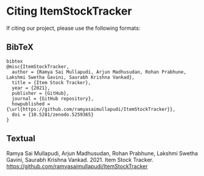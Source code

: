 # Citing ItemStockTracker

If citing our project, please use the following formats:

## BibTeX

```
bibtex
@misc{ItemStockTracker,
  author = {Ramya Sai Mullapudi, Arjun Madhusudan, Rohan Prabhune, Lakshmi Swetha Gavini, Saurabh Krishna Vankad},
  title = {Item Stock Tracker},
  year = {2021},
  publisher = {GitHub},
  journal = {GitHub repository},
  howpublished = {\url{https://github.com/ramyasaimullapudi/ItemStockTracker}},
  doi = {10.5281/zenodo.5259365}
}
```

## Textual

Ramya Sai Mullapudi, Arjun Madhusudan, Rohan Prabhune, Lakshmi Swetha Gavini, Saurabh Krishna Vankad. 2021. 
Item Stock Tracker. https://github.com/ramyasaimullapudi/ItemStockTracker
